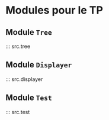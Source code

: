 # Modules pour le TP

## Module `Tree`

::: src.tree

## Module `Displayer`

::: src.displayer

## Module `Test`

::: src.test
